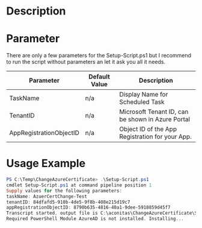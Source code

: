 # Description

# Parameter
There are only a few parameters for the Setup-Script.ps1 but I recommend to run the script without parameters an let it ask you all it needs.

| Parameter | Default Value | Description |
|---|---|---|
| TaskName | n/a | Display Name for Scheduled Task |
| TenantID | n/a | Microsoft Tenant ID, can be shown in Azure Portal |
| AppRegistrationObjectID | n/a | Object ID of the App Registration for your App. |

# Usage Example
```powershell
PS C:\Temp\ChangeAzureCertificate> .\Setup-Script.ps1
cmdlet Setup-Script.ps1 at command pipeline position 1
Supply values for the following parameters:
taskName: AzuerCertChange-Test
tenantID: 84dfafd5-910b-4de5-9f8b-408e215d19c7
appRegistrationObjectID: 8790b635-4816-40a1-9dee-5918859d45f7
Transcript started, output file is C:\aconitas\ChangeAzureCertificate\Setup-Script.log
Required PowerShell Module AzureAD is not installed. Installing...
```
